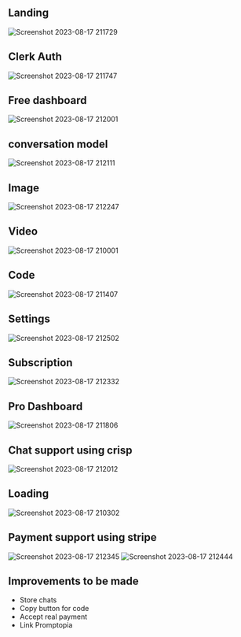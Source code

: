## Landing
![Screenshot 2023-08-17 211729](https://github.com/Anish-Karthik/Genius/assets/111771214/a1f0f7f1-41ff-4f4a-88d7-20454b48cf06)

## Clerk Auth
![Screenshot 2023-08-17 211747](https://github.com/Anish-Karthik/Genius/assets/111771214/11ba1cc1-1422-42c3-a7c6-9761a41978ed)


## Free dashboard
![Screenshot 2023-08-17 212001](https://github.com/Anish-Karthik/Genius/assets/111771214/5f89159d-adfc-4aec-954c-3db275db6b33)

## conversation model
![Screenshot 2023-08-17 212111](https://github.com/Anish-Karthik/Genius/assets/111771214/47219d0d-fcf1-4a14-95a3-c66fb366585c)

## Image
![Screenshot 2023-08-17 212247](https://github.com/Anish-Karthik/Genius/assets/111771214/1b1848ac-243f-4917-a3d3-b84976ad2c90)


## Video
![Screenshot 2023-08-17 210001](https://github.com/Anish-Karthik/Genius/assets/111771214/d47431fa-aa13-4568-892c-d5f1f2098c06)

## Code
![Screenshot 2023-08-17 211407](https://github.com/Anish-Karthik/Genius/assets/111771214/28d07f85-99db-41ae-b400-10ed1b1c20d6)

## Settings
![Screenshot 2023-08-17 212502](https://github.com/Anish-Karthik/Genius/assets/111771214/df8d1182-14a4-410b-87ff-3ee95d1d3753)

## Subscription
![Screenshot 2023-08-17 212332](https://github.com/Anish-Karthik/Genius/assets/111771214/76044b60-873d-4a90-a81a-93d1d107491a)

## Pro Dashboard
![Screenshot 2023-08-17 211806](https://github.com/Anish-Karthik/Genius/assets/111771214/3c1859d8-4872-4706-a3d0-ce61c8c8479c)

## Chat support using crisp
![Screenshot 2023-08-17 212012](https://github.com/Anish-Karthik/Genius/assets/111771214/520b83f2-4365-4715-8df3-a558d343f61e)

## Loading
![Screenshot 2023-08-17 210302](https://github.com/Anish-Karthik/Genius/assets/111771214/7d0ab253-b635-438c-a652-3d22107ac5ed)

## Payment support using stripe
![Screenshot 2023-08-17 212345](https://github.com/Anish-Karthik/Genius/assets/111771214/b2468785-263d-457d-8bc2-100546a727a3)
![Screenshot 2023-08-17 212444](https://github.com/Anish-Karthik/Genius/assets/111771214/7b384c7d-76f2-4baa-a064-c72088884fe1)




## Improvements to be made
<ul>
  <li>Store chats</li>
  <li>Copy button for code</li>
  <li>Accept real payment</li>
  <li>Link Promptopia</li>
</ul>

